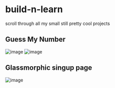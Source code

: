 # build-n-learn
scroll through all my small still pretty cool projects

## Guess My Number
![image](https://github.com/n4vn337/build-n-learn/assets/59524376/9997bff3-4bfa-4ead-a9bc-b486b1e347a6)
![image](https://github.com/n4vn337/build-n-learn/assets/59524376/629de4b8-5abe-44ac-90e0-13c07a70cbd5)

## Glassmorphic singup page
![image](https://github.com/n4vn337/build-n-learn/assets/59524376/7370a723-be5e-44a0-93a4-e2ba6b346e0c)
